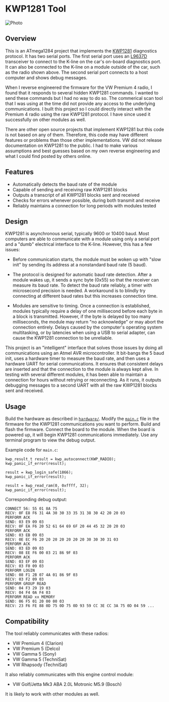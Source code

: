 # KWP1281 Tool

![Photo](https://user-images.githubusercontent.com/52712/38381999-6bfcfcd8-38bd-11e8-9d4d-7412bfac2cb3.jpg)

## Overview

This is an ATmega1284 project that implements the [KWP1281](https://translate.google.com/translate?hl=en&sl=de&tl=en&u=https%3A%2F%2Fde.wikipedia.org%2Fwiki%2FKWP1281) diagnostics protocol.  It has two serial ports.  The first serial port uses an [L9637D](https://web.archive.org/web/20180405180225/http://www.st.com/content/ccc/resource/technical/document/datasheet/4a/80/83/26/e0/78/4d/18/CD00000234.pdf/files/CD00000234.pdf/jcr:content/translations/en.CD00000234.pdf) transceiver to connect to the K-line on the car's on-board diagnostics port.  It can also be connected to the K-line on a module outside of the car, such as the radio shown above.  The second serial port connects to a host computer and shows debug messages.

When I reverse engineered the firmware for the VW Premium 4 radio, I found that it responds to several hidden KWP1281 commands.  I wanted to send these commands but I had no way to do so.  The commerical scan tool that I was using at the time did not provide any access to the underlying communications.  I built this project so I could directly interact with the Premium 4 radio using the raw KWP1281 protocol.  I have since used it successfully on other modules as well.

There are other open source projects that implement KWP1281 but this code is not based on any of them.  Therefore, this code may have different features or problems than those other implementations.  VW did not release documentation on KWP1281 to the public.  I had to make various assumptions and best guesses based on my own reverse engineering and what I could find posted by others online.

## Features

 - Automatically detects the baud rate of the module
 - Capable of sending and receiving raw KWP1281 blocks
 - Outputs a transcript of all KWP1281 blocks sent and received
 - Checks for errors whenever possible, during both transmit and receive
 - Reliably maintains a connection for long periods with modules tested

## Design

KWP1281 is asynchronous serial, typically 9600 or 10400 baud.  Most computers are able to communicate with a module using only a serial port and a "dumb" electrical interface to the K-line.  However, this has a few issues:

 - Before communication starts, the module must be woken up with "slow init" by sending its address at a nonstandard baud rate (5 baud).

 - The protocol is designed for automatic baud rate detection.  After a module wakes up, it sends a sync byte (0x55) so that the receiver can measure its baud rate.  To detect the baud rate reliably, a timer with microsecond precision is needed.  A workaround is to blindly try connecting at different baud rates but this increases connection time.

 - Modules are sensitive to timing.  Once a connection is established, modules typically require a delay of one millisecond before each byte in a block is transmitted.  However, if the byte is delayed by too many milliseconds, the module may return "no acknowledge" or may abort the connection entirely.  Delays caused by the computer's operating system multitasking, or by latencies when using a USB to serial adapter, can cause the KWP1281 connection to be unreliable.

This project is an "intelligent" interface that solves those issues by doing all communications using an Atmel AVR microcontroller.  It bit-bangs the 5 baud init, uses a hardware timer to measure the baud rate, and then uses a hardware UART for serial communications.  It ensures that consistent delays are inserted and that the connection to the module is always kept alive.  In testing with several different modules, it has been able to maintain a connection for hours without retrying or reconnecting.  As it runs, it outputs debugging messages to a second UART with all the raw KWP1281 blocks sent and received.

## Usage

Build the hardware as described in [`hardware/`](./hardware/).  Modify the [`main.c`](./firmware/main.c) file in the firmware for the KWP1281 communications you want to perform.  Build and flash the firmware.  Connect the board to the module.  When the board is powered up, it will begin KWP1281 communications immediately.  Use any terminal program to view the debug output.

Example code for `main.c`:
```
kwp_result_t result = kwp_autoconnect(KWP_RADIO);
kwp_panic_if_error(result);

result = kwp_login_safe(1866);
kwp_panic_if_error(result);

result = kwp_read_ram(0, 0xffff, 32);
kwp_panic_if_error(result);
```

Corresponding debug output:
```
CONNECT 56: 55 01 8A 75
RECV: 0F E8 F6 31 4A 30 30 33 35 31 38 30 42 20 20 03
PERFORM ACK
SEND: 03 E9 09 03
RECV: 0F EA F6 20 52 61 64 69 6F 20 44 45 32 20 20 03
PERFORM ACK
SEND: 03 EB 09 03
RECV: 0E EC F6 20 20 20 20 20 20 20 30 30 30 31 03
PERFORM ACK
SEND: 03 ED 09 03
RECV: 08 EE F6 00 03 21 86 9F 03
PERFORM ACK
SEND: 03 EF 09 03
RECV: 03 F0 09 03
PERFORM LOGIN
SEND: 08 F1 2B 07 4A 01 86 9F 03
RECV: 03 F2 09 03
PERFORM GROUP READ
SEND: 04 F3 29 19 03
RECV: 04 F4 0A F4 03
PERFORM READ xx MEMORY
SEND: 06 F5 01 20 00 00 03
RECV: 23 F6 FE 88 0D 75 0D 75 0D 93 59 CC 3E CC 3A 75 0D 04 59 ...
```

## Compatibility

The tool reliably communicates with these radios:

 - VW Premium 4 (Clarion)
 - VW Premium 5 (Delco)
 - VW Gamma 5 (Sony)
 - VW Gamma 5 (TechniSat)
 - VW Rhapsody (TechniSat)

It also reliably communicates with this engine control module:

 - VW Golf/Jetta Mk3 ABA 2.0L Motronic M5.9 (Bosch)

It is likely to work with other modules as well.
